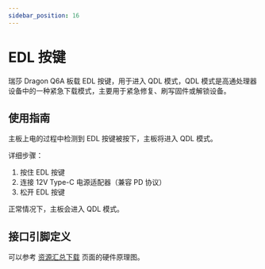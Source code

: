 ```yaml
---
sidebar_position: 16
---
```


# EDL 按键

瑞莎 Dragon Q6A 板载 EDL 按键，用于进入 QDL 模式，QDL 模式是高通处理器设备中的一种紧急下载模式，主要用于紧急修复、刷写固件或解锁设备。

## 使用指南

主板上电的过程中检测到 EDL 按键被按下，主板将进入 QDL 模式。

详细步骤：

1. 按住 EDL 按键
2. 连接 12V Type-C 电源适配器（兼容 PD 协议）
3. 松开 EDL 按键

正常情况下，主板会进入 QDL 模式。

## 接口引脚定义

可以参考 [资源汇总下载](../download) 页面的硬件原理图。
